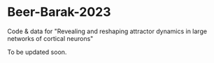 # Beer-Barak-2023
Code &amp; data for "Revealing and reshaping attractor dynamics in large networks of cortical neurons"

To be updated soon.
